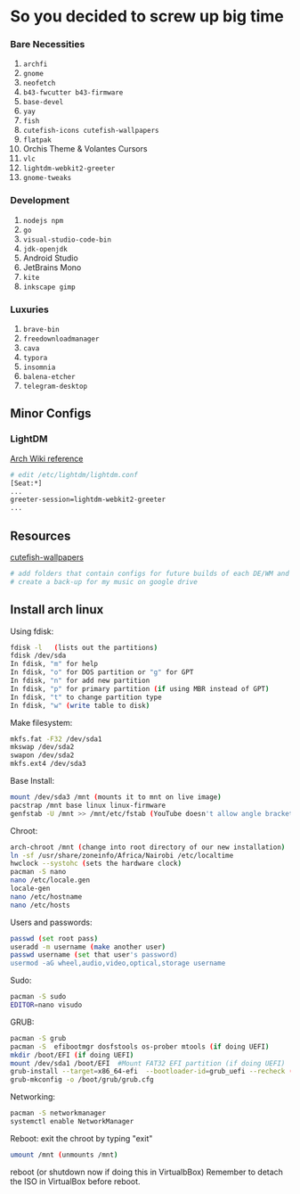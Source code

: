 # So you decided to screw up big time

### Bare Necessities

1. `archfi` 
2. `gnome`
3. `neofetch`
4. `b43-fwcutter b43-firmware`
5. `base-devel`
6. `yay`
7. `fish`
8. `cutefish-icons cutefish-wallpapers`
9. `flatpak`
10. Orchis Theme & Volantes Cursors
11. `vlc`
12. `lightdm-webkit2-greeter`
13. `gnome-tweaks`

    

### Development

1. `nodejs npm`
2. `go`
3. `visual-studio-code-bin`
4. `jdk-openjdk`
5. Android Studio
6. JetBrains Mono
7. `kite`
8. `inkscape gimp`

       



### Luxuries

1. `brave-bin`
2. `freedownloadmanager`
3. `cava`
4. `typora`
5. `insomnia`
6. `balena-etcher`
7. `telegram-desktop`




## Minor Configs

### LightDM

[Arch Wiki reference](https://wiki.archlinux.org/title/LightDM)

```sh
# edit /etc/lightdm/lightdm.conf
[Seat:*]
...
greeter-session=lightdm-webkit2-greeter
...
```

## Resources
[cutefish-wallpapers](https://github.com/cutefishos/wallpapers)



```sh
# add folders that contain configs for future builds of each DE/WM and folders for wallpapers
# create a back-up for my music on google drive
```

## Install arch linux
Using fdisk:
```sh
fdisk -l   (lists out the partitions)
fdisk /dev/sda  
In fdisk, "m" for help
In fdisk, "o" for DOS partition or "g" for GPT
In fdisk, "n" for add new partition
In fdisk, "p" for primary partition (if using MBR instead of GPT)
In fdisk, "t" to change partition type
In fdisk, "w" (write table to disk)
```

Make filesystem:
```sh
mkfs.fat -F32 /dev/sda1
mkswap /dev/sda2
swapon /dev/sda2
mkfs.ext4 /dev/sda3
```

Base Install:
```sh
mount /dev/sda3 /mnt (mounts it to mnt on live image)
pacstrap /mnt base linux linux-firmware
genfstab -U /mnt >> /mnt/etc/fstab (YouTube doesn't allow angle brackets)
```
Chroot:
```sh
arch-chroot /mnt (change into root directory of our new installation)
ln -sf /usr/share/zoneinfo/Africa/Nairobi /etc/localtime
hwclock --systohc (sets the hardware clock)
pacman -S nano
nano /etc/locale.gen
locale-gen
nano /etc/hostname
nano /etc/hosts
```

Users and passwords:
```sh
passwd (set root pass)
useradd -m username (make another user)
passwd username (set that user's password)
usermod -aG wheel,audio,video,optical,storage username
```
Sudo:
```sh
pacman -S sudo
EDITOR=nano visudo
```
GRUB:
```sh
pacman -S grub
pacman -S  efibootmgr dosfstools os-prober mtools (if doing UEFI)
mkdir /boot/EFI (if doing UEFI)
mount /dev/sda1 /boot/EFI  #Mount FAT32 EFI partition (if doing UEFI)
grub-install --target=x86_64-efi  --bootloader-id=grub_uefi --recheck (if doing UEFI)
grub-mkconfig -o /boot/grub/grub.cfg
```

Networking:
```sh
pacman -S networkmanager
systemctl enable NetworkManager
```
Reboot:
exit the chroot by typing "exit"
```sh
umount /mnt (unmounts /mnt)
```
reboot (or shutdown now if doing this in VirtualbBox)
Remember to detach the ISO in VirtualBox before reboot.

